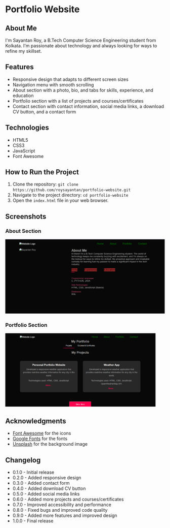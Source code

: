 Portfolio Website
================

**About Me**
-----------

I'm Sayantan Roy, a B.Tech Computer Science Engineering student from Kolkata. I'm passionate about technology and always looking for ways to refine my skillset.

**Features**
--------

* Responsive design that adapts to different screen sizes
* Navigation menu with smooth scrolling
* About section with a photo, bio, and tabs for skills, experience, and education
* Portfolio section with a list of projects and courses/certificates
* Contact section with contact information, social media links, a download CV button, and a contact form

**Technologies**
------------

* HTML5
* CSS3
* JavaScript
* Font Awesome

**How to Run the Project**
----------------------

1. Clone the repository: `git clone https://github.com/roysayantan/portfolio-website.git`
2. Navigate to the project directory: `cd portfolio-website`
3. Open the `index.html` file in your web browser.

**Screenshots**
-------------

### About Section

<kbd><img width="1099" alt="image" src="Screenshot1.png"></kbd>

### Portfolio Section

<kbd><img width="476" alt="Screenshot 2021-09-29 at 5 58 48 PM" src="Screenshot2.png"></kbd>






**Acknowledgments**
---------------

* [Font Awesome](https://fontawesome.com/) for the icons
* [Google Fonts](https://fonts.google.com/) for the fonts
* [Unsplash](https://unsplash.com/) for the background image

**Changelog**
---------

* 0.1.0 - Initial release
* 0.2.0 - Added responsive design
* 0.3.0 - Added contact form
* 0.4.0 - Added download CV button
* 0.5.0 - Added social media links
* 0.6.0 - Added more projects and courses/certificates
* 0.7.0 - Improved accessibility and performance
* 0.8.0 - Fixed bugs and improved code quality
* 0.9.0 - Added more features and improved design
* 1.0.0 - Final release


